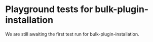 # Playground tests for bulk-plugin-installation
We are still awaiting the first test run for bulk-plugin-installation.
